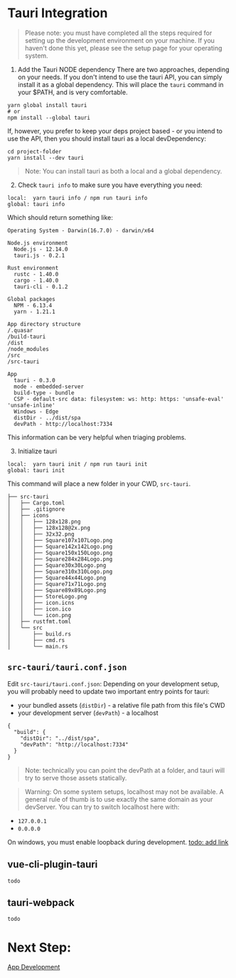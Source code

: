 # Tauri Integration

> Please note: you must have completed all the steps required for setting up the development environment on your machine. If you haven't done this yet, please see the setup page for your operating system.

1. Add the Tauri NODE dependency
There are two approaches, depending on your needs. If you don't intend to use the tauri API, you can simply install it as a global dependency. This will place the `tauri` command in your $PATH, and is very comfortable.
```
yarn global install tauri
# or
npm install --global tauri
```

If, however, you prefer to keep your deps project based - or you intend to use the API, then you should install tauri as a local devDependency:
```
cd project-folder
yarn install --dev tauri
```
> Note: You can install tauri as both a local and a global dependency.

2. Check `tauri info` to make sure you have everything you need:
```
local:  yarn tauri info / npm run tauri info
global: tauri info
```

Which should return something like:
```
Operating System - Darwin(16.7.0) - darwin/x64

Node.js environment
  Node.js - 12.14.0
  tauri.js - 0.2.1

Rust environment
  rustc - 1.40.0
  cargo - 1.40.0
  tauri-cli - 0.1.2

Global packages
  NPM - 6.13.4
  yarn - 1.21.1

App directory structure
/.quasar
/build-tauri
/dist
/node_modules
/src
/src-tauri

App
  tauri - 0.3.0
  mode - embedded-server
  build-type - bundle
  CSP - default-src data: filesystem: ws: http: https: 'unsafe-eval' 'unsafe-inline'
  Windows - Edge
  distDir - ../dist/spa
  devPath - http://localhost:7334
```

This information can be very helpful when triaging problems.

3. Initialize tauri
```
local:  yarn tauri init / npm run tauri init
global: tauri init
```

This command will place a new folder in your CWD, `src-tauri`.

```
├── src-tauri
│   ├── Cargo.toml
│   ├── .gitignore
│   ├── icons
│   │   ├── 128x128.png
│   │   ├── 128x128@2x.png
│   │   ├── 32x32.png
│   │   ├── Square107x107Logo.png
│   │   ├── Square142x142Logo.png
│   │   ├── Square150x150Logo.png
│   │   ├── Square284x284Logo.png
│   │   ├── Square30x30Logo.png
│   │   ├── Square310x310Logo.png
│   │   ├── Square44x44Logo.png
│   │   ├── Square71x71Logo.png
│   │   ├── Square89x89Logo.png
│   │   ├── StoreLogo.png
│   │   ├── icon.icns
│   │   ├── icon.ico
│   │   └── icon.png
│   ├── rustfmt.toml
│   └── src
│       ├── build.rs
│       ├── cmd.rs
│       └── main.rs
```

## `src-tauri/tauri.conf.json`

Edit `src-tauri/tauri.conf.json`:
Depending on your development setup, you will probably need to update two important entry points for tauri:
- your bundled assets (`distDir`) - a relative file path from this file's CWD
- your development server (`devPath`) - a localhost
```
{
  "build": {
    "distDir": "../dist/spa",
    "devPath": "http://localhost:7334"
  }
}
```
> Note: technically you can point the devPath at a folder, and tauri will try to serve those assets statically.

> Warning: On some system setups, localhost may not be available. A general rule of thumb is to use exactly the same domain as your devServer. You can try to switch localhost here with:
- `127.0.0.1`
- `0.0.0.0`

On windows, you must enable loopback during development. [todo: add link]()

## vue-cli-plugin-tauri
`todo`

## tauri-webpack
`todo`

# Next Step:
[App Development]()
